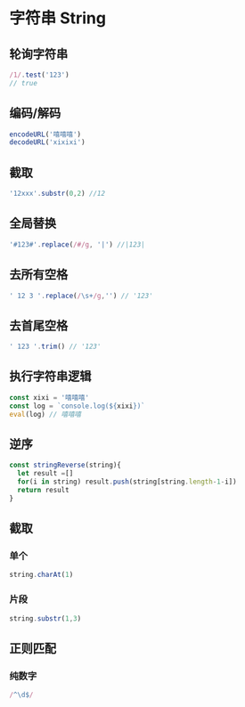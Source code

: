 # 字符串 String

## 轮询字符串
```javascript
/1/.test('123') 
// true
```

## 编码/解码
```javascript
encodeURL('嘻嘻嘻')
decodeURL('xixixi')
```

## 截取
```javascript
'12xxx'.substr(0,2) //12
```

## 全局替换
```javascript
'#123#'.replace(/#/g, '|') //|123|
```

## 去所有空格
```javascript
' 12 3 '.replace(/\s+/g,'') // '123'
```

## 去首尾空格
```JavaScript
' 123 '.trim() // '123'
```

## 执行字符串逻辑
```JavaScript
const xixi = '嘻嘻嘻'
const log = `console.log(${xixi})`
eval(log) // 嘻嘻嘻
```
## 逆序
```JavaScript
const stringReverse(string){
  let result =[]
  for(i in string) result.push(string[string.length-1-i])
  return result
}
```

## 截取
### 单个
```JavaScript
string.charAt(1)
```
### 片段
```JavaScript
string.substr(1,3)
```

## 正则匹配

### 纯数字
```JavaScript
/^\d$/ 
```

